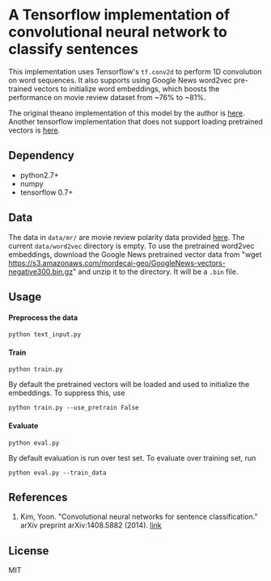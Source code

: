 A Tensorflow implementation of convolutional neural network to classify sentences
=========
This implementation uses Tensorflow's `tf.conv2d` to perform 1D convolution on word sequences. It also supports using Google News word2vec pre-trained vectors to initialize word embeddings, which boosts the performance on movie review dataset from ~76% to ~81%.

The original theano implementation of this model by the author is [here](https://github.com/yoonkim/CNN_sentence). Another tensorflow implementation that does not support loading pretrained vectors is [here](https://github.com/dennybritz/cnn-text-classification-tf).

## Dependency

- python2.7+
- numpy
- tensorflow 0.7+

## Data

The data in `data/mr/` are movie review polarity data provided [here](http://www.cs.cornell.edu/people/pabo/movie-review-data/). The current `data/word2vec` directory is empty. To use the pretrained word2vec embeddings, download the Google News pretrained vector data from
"wget https://s3.amazonaws.com/mordecai-geo/GoogleNews-vectors-negative300.bin.gz"
and unzip it to the directory. It will be a `.bin` file.

## Usage

#### Preprocess the data

    python text_input.py

#### Train

    python train.py

By default the pretrained vectors will be loaded and used to initialize the embeddings. To suppress this, use

    python train.py --use_pretrain False

#### Evaluate

    python eval.py

By default evaluation is run over test set. To evaluate over training set, run

    python eval.py --train_data

## References

1. Kim, Yoon. "Convolutional neural networks for sentence classification." arXiv preprint arXiv:1408.5882 (2014). [link](http://arxiv.org/abs/1408.5882)

## License
MIT
